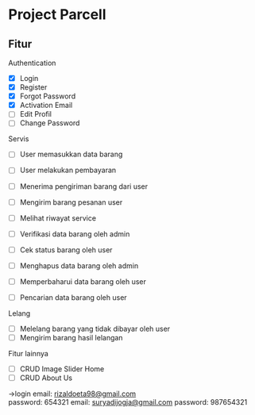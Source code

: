 # Project Parcell

## Fitur

Authentication

- [x] Login
- [x] Register
- [x] Forgot Password
- [x] Activation Email
- [ ] Edit Profil
- [ ] Change Password

Servis

- [ ] User memasukkan data barang
- [ ] User melakukan pembayaran
- [ ] Menerima pengiriman barang dari user
- [ ] Mengirim barang pesanan user
- [ ] Melihat riwayat service 

- [ ] Verifikasi data barang oleh admin
- [ ] Cek status barang oleh user
- [ ] Menghapus data barang oleh admin
- [ ] Memperbaharui data barang oleh user
- [ ] Pencarian data barang oleh user

Lelang

- [ ] Melelang barang yang tidak dibayar oleh user
- [ ] Mengirim barang hasil lelangan

Fitur lainnya

- [ ] CRUD Image Slider Home
- [ ] CRUD About Us

->login
email: rizaldoeta98@gmail.com	
password: 654321
email: suryadijogja@gmail.com
password: 987654321
